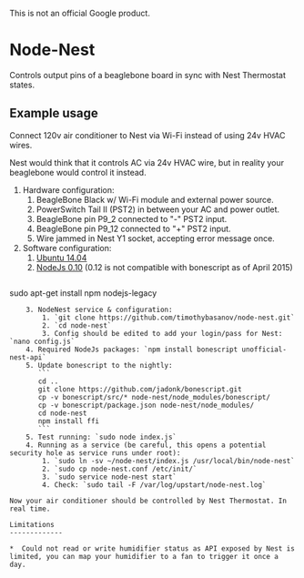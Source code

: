 This is not an official Google product.

Node-Nest
=========

Controls output pins of a beaglebone board in sync with Nest Thermostat states.

Example usage
-------------

Connect 120v air conditioner to Nest via Wi-Fi instead of using 24v HVAC wires.

Nest would think that it controls AC via 24v HVAC wire, but in reality your
beaglebone would control it instead.

1. Hardware configuration:
    1. BeagleBone Black w/ Wi-Fi module and external power source.
    2. PowerSwitch Tail II (PST2) in between your AC and power outlet.
    3. BeagleBone pin P9_2 connected to "-" PST2 input.
    4. BeagleBone pin P9_12 connected to "+" PST2 input.
    5. Wire jammed in Nest Y1 socket, accepting error message once.
2. Software configuration:
    1. [Ubuntu 14.04](https://gist.github.com/timothybasanov/4cac1f8be77a6f912886)
    2. [NodeJs 0.10](http://nodejs.org/) (0.12 is not compatible with bonescript as of April 2015)
    ```
sudo apt-get install npm nodejs-legacy
```
    3. NodeNest service & configuration:
        1. `git clone https://github.com/timothybasanov/node-nest.git`
        2. `cd node-nest`
        3. Config should be edited to add your login/pass for Nest: `nano config.js`
    4. Required NodeJs packages: `npm install bonescript unofficial-nest-api`
    5. Update bonescript to the nightly:
       ```
       cd ..
       git clone https://github.com/jadonk/bonescript.git
       cp -v bonescript/src/* node-nest/node_modules/bonescript/
       cp -v bonescript/package.json node-nest/node_modules/
       cd node-nest
       npm install ffi
       ```
    5. Test running: `sudo node index.js`
    4. Running as a service (be careful, this opens a potential security hole as service runs under root):
        1. `sudo ln -sv ~/node-nest/index.js /usr/local/bin/node-nest`
        2. `sudo cp node-nest.conf /etc/init/`
        3. `sudo service node-nest start`
        4. Check: `sudo tail -F /var/log/upstart/node-nest.log`

Now your air conditioner should be controlled by Nest Thermostat. In real time.

Limitations
-------------

*  Could not read or write humidifier status as API exposed by Nest is limited, you can map your humidifier to a fan to trigger it once a day.

